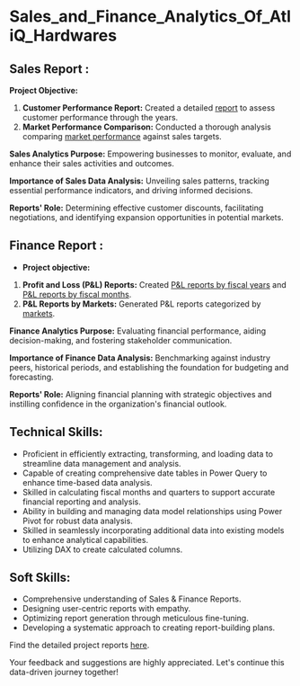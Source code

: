 # Sales_and_Finance_Analytics_Of_AtliQ_Hardwares

## Sales Report :

**Project Objective:**

1. **Customer Performance Report:** Created a detailed [report](https://github.com/SannareddyHemalatha/Sales_and_Finance_Analytics_Of_AtliQ_Hardwares/blob/main/Customer%20Performance%20Report%20of%20AtliQ%20Hardwares.pdf) to assess customer performance through the years.
2. **Market Performance Comparison:** Conducted a thorough analysis comparing [market performance](https://github.com/SannareddyHemalatha/Sales_and_Finance_Analytics_Of_AtliQ_Hardwares/blob/main/Market%20Performance%20vs%20Target%20Report%20of%20AtliQ%20Hardwares.pdf) against sales targets.

**Sales Analytics Purpose:** Empowering businesses to monitor, evaluate, and enhance their sales activities and outcomes.

**Importance of Sales Data Analysis:** Unveiling sales patterns, tracking essential performance indicators, and driving informed decisions.

**Reports' Role:** Determining effective customer discounts, facilitating negotiations, and identifying expansion opportunities in potential markets.

## Finance Report :

- **Project objective:** 

1. **Profit and Loss (P&L) Reports:** Created [P&L reports by fiscal years](https://github.com/SannareddyHemalatha/Sales_and_Finance_Analytics_Of_AtliQ_Hardwares/blob/main/P%26L%20Statement%20By%20Fiscal%20Years.pdf) and [P&L reports by fiscal months](https://github.com/SannareddyHemalatha/Sales_and_Finance_Analytics_Of_AtliQ_Hardwares/blob/main/P%26L%20Statement%20By%20Fiscal%20Months.pdf).
2. **P&L Reports by Markets:** Generated P&L reports categorized by [markets](https://github.com/SannareddyHemalatha/Sales_and_Finance_Analytics_Of_AtliQ_Hardwares/blob/main/P%26L%20Statement%20by%20Markets.pdf).

**Finance Analytics Purpose:** Evaluating financial performance, aiding decision-making, and fostering stakeholder communication.

**Importance of Finance Data Analysis:** Benchmarking against industry peers, historical periods, and establishing the foundation for budgeting and forecasting.

**Reports' Role:** Aligning financial planning with strategic objectives and instilling confidence in the organization's financial outlook.


## Technical Skills:
- Proficient in efficiently extracting, transforming, and loading data to streamline data management and analysis.
- Capable of creating comprehensive date tables in Power Query to enhance time-based data analysis.
- Skilled in calculating fiscal months and quarters to support accurate financial reporting and analysis.
- Ability in building and managing data model relationships using Power Pivot for robust data analysis.
- Skilled in seamlessly incorporating additional data into existing models to enhance analytical capabilities.
- Utilizing DAX to create calculated columns.

## Soft Skills:
- Comprehensive understanding of Sales & Finance Reports.
- Designing user-centric reports with empathy.
- Optimizing report generation through meticulous fine-tuning.
- Developing a systematic approach to creating report-building plans.

Find the detailed project reports [here](https://github.com/SannareddyHemalatha/Sales_and_Finance_Analytics_Of_AtliQ_Hardwares/tree/main).

Your feedback and suggestions are highly appreciated. Let's continue this data-driven journey together!
